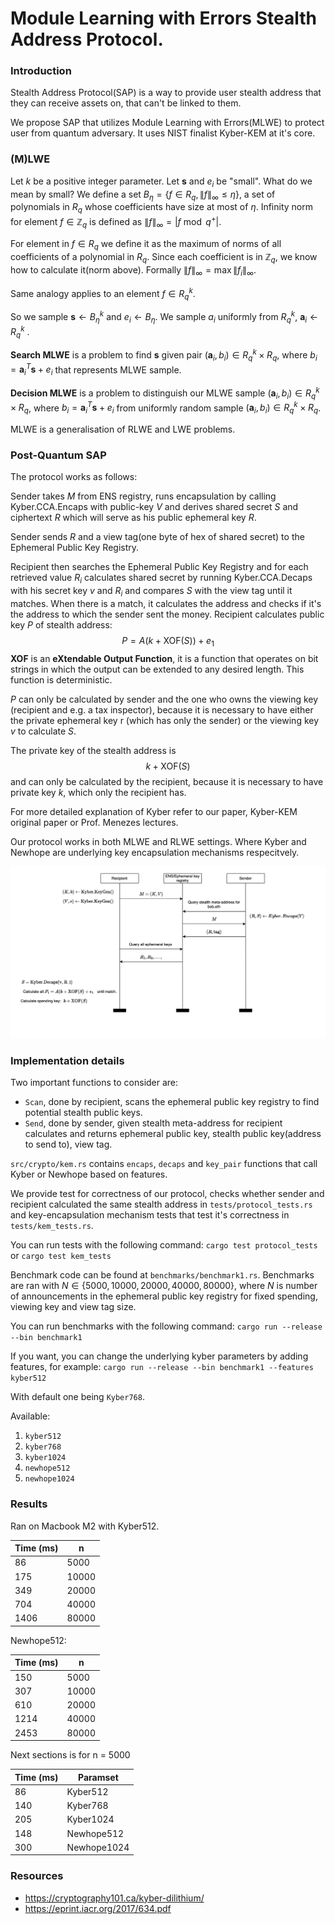 # Module Learning with Errors Stealth Address Protocol.

### Introduction

Stealth Address Protocol(SAP) is a way to provide user stealth address that they can receive assets on, that can't be linked to them.

We propose SAP that utilizes Module Learning with Errors(MLWE) to protect user from quantum adversary. It uses NIST finalist Kyber-KEM at it's core. 

### (M)LWE 
Let $k$ be a positive integer parameter. Let $\textbf{s}$ and $e_i$  be "small". What do we mean by small? We define a set $B_\eta = \{f \in R_q, \lVert f \rVert _\infty \leq \eta \}$, a set of polynomials in $R_q$ whose coefficients have size at most of  $\eta$. Infinity norm for element $f \in \mathbb{Z}_q$  is defined as $\lVert f \rVert _\infty = \lvert f \bmod{q}^+ \rvert$.   

For element in $f \in R_q$ we define it as the maximum of norms of all coefficients of a polynomial in $R_q$. Since each coefficient is in $\mathbb{Z}_q$, we know how to calculate it(norm above). Formally $\lVert f \rVert _\infty = \max \lVert f_i \rVert _\infty$.   

Same analogy applies to an element $f \in R_q^k$. 

So we sample $\textbf{s} \gets B_\eta^k$ and $e_i \gets B_\eta$. We sample $a_i$ uniformly from $R_q^k$, $\textbf{a}_i \gets R_q^k$ . 

**Search MLWE** is a problem to find $\textbf{s}$ given pair $(\textbf{a}_i , b_i) \in R_q^k \times R_q$, where $b_i = \textbf{a}_i^T \textbf{s}+ e_i$ that represents MLWE sample. 

**Decision MLWE** is a problem to distinguish our MLWE sample $(\textbf{a}_i , b_i) \in R_q^k \times R_q$, where $b_i = \textbf{a}_i^T \textbf{s}+ e_i$ from uniformly random sample $(\textbf{a}_i , b_i) \in R_q^k \times R_q$.

MLWE is a generalisation of RLWE and LWE problems. 

### Post-Quantum SAP 
The protocol works as follows: 

Sender takes $M$ from ENS registry, runs encapsulation by calling Kyber.CCA.Encaps with public-key $V$ and derives shared secret $S$ and ciphertext $R$ which will serve as his public ephemeral key $R$. 

Sender sends $R$ and a view tag(one byte of hex of shared secret) to the Ephemeral Public Key Registry. 

Recipient then searches the Ephemeral Public Key Registry and for each retrieved value $R_i$ calculates shared secret by running Kyber.CCA.Decaps with his secret key $v$ and $R_i$ and compares $S$ with the view tag until it matches. When there is a match, it calculates the address and checks if it's the address to which the sender sent the money. Recipient calculates public key $P$ of stealth address: 
$$P = A(k+\text{XOF}(S)) + e_1$$
**XOF** is an **eXtendable Output Function**, it is a function that operates on bit strings in which the output can be extended to any desired length. This function is deterministic. 

$P$ can only be calculated by sender and the one who owns the viewing key (recipient and e.g. a tax inspector), because it is necessary to have either the private ephemeral key r (which has only the sender) or the viewing key $v$ to calculate $S$.

The private key of the stealth address is 
$$k + \text{XOF}(S)$$
and can only be calculated by the recipient, because it is necessary to have private key $k$, which only the recipient has. 

For more detailed explanation of Kyber refer to our paper, Kyber-KEM original paper or Prof. Menezes lectures. 

Our protocol works in both MLWE and RLWE settings. Where Kyber and Newhope are underlying key encapsulation mechanisms respecitvely.

![Protocol Diagram](assets/protocol.png)

### Implementation details
Two important functions to consider are: 
- `Scan`, done by recipient, scans the ephemeral public key registry to find potential stealth public keys. 
- `Send`, done by sender, given stealth meta-address for recipient calculates and returns ephemeral public key, stealth public key(address to send to), view tag.

`src/crypto/kem.rs` contains `encaps`, `decaps` and `key_pair` functions that call Kyber or Newhope based on features. 

We provide test for correctness of our protocol, checks whether sender and recipient calculated the same stealth address in `tests/protocol_tests.rs` and key-encapsulation mechanism tests that test it's correctness in `tests/kem_tests.rs`. 

You can run tests with the following command:
`cargo test protocol_tests`
or 
`cargo test kem_tests`

Benchmark code can be found at `benchmarks/benchmark1.rs`.  Benchmarks are ran with $N \in \{5000, 10000, 20000, 40000, 80000\}$, where $N$ is number of announcements in the ephemeral public key registry for fixed spending, viewing key and view tag size.

You can run benchmarks with the following command: 
`cargo run --release --bin benchmark1`

If you want, you can change the underlying kyber parameters by adding features, for example: 
`cargo run --release --bin benchmark1 --features kyber512`

With default one being `Kyber768`.

Available: 
1) `kyber512`
2) `kyber768`
3) `kyber1024`
4) `newhope512`
5) `newhope1024` 

### Results 
Ran on Macbook M2 with Kyber512.

| Time (ms) | n     |
| --------- | ----- |
| 86        | 5000  |
| 175       | 10000 |
| 349       | 20000 |
| 704       | 40000 |
| 1406      | 80000 |

Newhope512: 

| Time (ms) | n     |
| --------- | ----- |
| 150       | 5000  |
| 307       | 10000 |
| 610       | 20000 |
| 1214      | 40000 |
| 2453      | 80000 |

Next sections is for n = 5000 

| Time (ms) | Paramset  |
| --------- | --------- |
| 86        | Kyber512  |
| 140       | Kyber768  |
| 205       | Kyber1024 |
| 148       | Newhope512|
| 300       |Newhope1024|

### Resources 
- https://cryptography101.ca/kyber-dilithium/
- https://eprint.iacr.org/2017/634.pdf